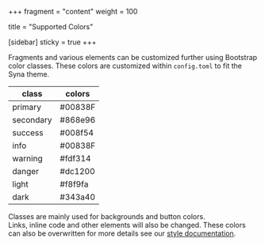 +++
fragment = "content"
weight = 100

title = "Supported Colors"

[sidebar]
  sticky = true
+++

Fragments and various elements can be customized further using Bootstrap color classes.
These colors are customized within `config.toml` to fit the Syna theme.

| class     | colors  |
| --------- | ------- |
| primary   | #00838F |
| secondary | #868e96 |
| success   | #008f54 |
| info      | #00838F |
| warning   | #fdf314 |
| danger    | #dc1200 |
| light     | #f8f9fa |
| dark      | #343a40 |

Classes are mainly used for backgrounds and button colors.  
Links, inline code and other elements will also be changed.
These colors can also be overwritten for more details see our [style documentation](/docs/development/#styles).
